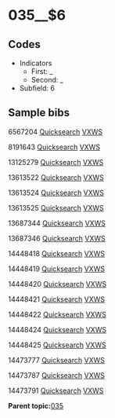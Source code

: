 # 035\_\_$6

## Codes

-   Indicators
    -   First: \_
    -   Second: \_
-   Subfield: 6

## Sample bibs

6567204 [Quicksearch](https://search.library.yale.edu/catalog/6567204) [VXWS](http://prodorbis.library.yale.edu:7014/vxws/GetHoldingsService?bibId=6567204)

8191643 [Quicksearch](https://search.library.yale.edu/catalog/8191643) [VXWS](http://prodorbis.library.yale.edu:7014/vxws/GetHoldingsService?bibId=8191643)

13125279 [Quicksearch](https://search.library.yale.edu/catalog/13125279) [VXWS](http://prodorbis.library.yale.edu:7014/vxws/GetHoldingsService?bibId=13125279)

13613522 [Quicksearch](https://search.library.yale.edu/catalog/13613522) [VXWS](http://prodorbis.library.yale.edu:7014/vxws/GetHoldingsService?bibId=13613522)

13613524 [Quicksearch](https://search.library.yale.edu/catalog/13613524) [VXWS](http://prodorbis.library.yale.edu:7014/vxws/GetHoldingsService?bibId=13613524)

13613525 [Quicksearch](https://search.library.yale.edu/catalog/13613525) [VXWS](http://prodorbis.library.yale.edu:7014/vxws/GetHoldingsService?bibId=13613525)

13687344 [Quicksearch](https://search.library.yale.edu/catalog/13687344) [VXWS](http://prodorbis.library.yale.edu:7014/vxws/GetHoldingsService?bibId=13687344)

13687346 [Quicksearch](https://search.library.yale.edu/catalog/13687346) [VXWS](http://prodorbis.library.yale.edu:7014/vxws/GetHoldingsService?bibId=13687346)

14448418 [Quicksearch](https://search.library.yale.edu/catalog/14448418) [VXWS](http://prodorbis.library.yale.edu:7014/vxws/GetHoldingsService?bibId=14448418)

14448419 [Quicksearch](https://search.library.yale.edu/catalog/14448419) [VXWS](http://prodorbis.library.yale.edu:7014/vxws/GetHoldingsService?bibId=14448419)

14448420 [Quicksearch](https://search.library.yale.edu/catalog/14448420) [VXWS](http://prodorbis.library.yale.edu:7014/vxws/GetHoldingsService?bibId=14448420)

14448421 [Quicksearch](https://search.library.yale.edu/catalog/14448421) [VXWS](http://prodorbis.library.yale.edu:7014/vxws/GetHoldingsService?bibId=14448421)

14448422 [Quicksearch](https://search.library.yale.edu/catalog/14448422) [VXWS](http://prodorbis.library.yale.edu:7014/vxws/GetHoldingsService?bibId=14448422)

14448424 [Quicksearch](https://search.library.yale.edu/catalog/14448424) [VXWS](http://prodorbis.library.yale.edu:7014/vxws/GetHoldingsService?bibId=14448424)

14448425 [Quicksearch](https://search.library.yale.edu/catalog/14448425) [VXWS](http://prodorbis.library.yale.edu:7014/vxws/GetHoldingsService?bibId=14448425)

14473777 [Quicksearch](https://search.library.yale.edu/catalog/14473777) [VXWS](http://prodorbis.library.yale.edu:7014/vxws/GetHoldingsService?bibId=14473777)

14473787 [Quicksearch](https://search.library.yale.edu/catalog/14473787) [VXWS](http://prodorbis.library.yale.edu:7014/vxws/GetHoldingsService?bibId=14473787)

14473791 [Quicksearch](https://search.library.yale.edu/catalog/14473791) [VXWS](http://prodorbis.library.yale.edu:7014/vxws/GetHoldingsService?bibId=14473791)

**Parent topic:**[035](../../tags/035/035.md)

